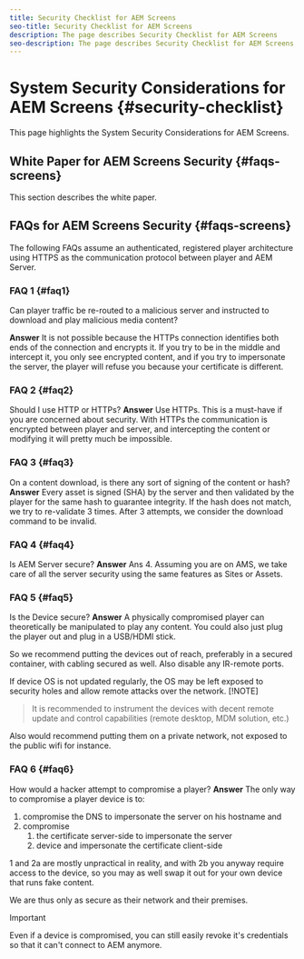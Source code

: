 ```yaml
---
title: Security Checklist for AEM Screens
seo-title: Security Checklist for AEM Screens
description: The page describes Security Checklist for AEM Screens
seo-description: The page describes Security Checklist for AEM Screens
---
```


# System Security Considerations for AEM Screens {#security-checklist}

This page highlights the System Security Considerations for AEM Screens.


## White Paper for AEM Screens Security {#faqs-screens}

This section describes the white paper.


## FAQs for AEM Screens Security {#faqs-screens}

The following FAQs assume an authenticated, registered player architecture using HTTPS as the communication protocol between player and AEM Server.

### FAQ 1 {#faq1}

Can player traffic be re-routed to a malicious server and instructed to download and play malicious media content?

**Answer**
It is not possible because the HTTPs connection identifies both ends of the connection and encrypts it. If you try to be in the middle and intercept it, you only see encrypted content, and if you try to impersonate the server, the player will refuse you because your certificate is different.

  
### FAQ 2 {#faq2}

Should I use HTTP or HTTPs?
**Answer**
Use HTTPs. This is a must-have if you are concerned about security. With HTTPs the communication is encrypted between player and server, and intercepting the content or modifying it will pretty much be impossible.


### FAQ 3 {#faq3}

On a content download, is there any sort of signing of the content or hash?
**Answer**
Every asset is signed (SHA) by the server and then validated by the player for the same hash to guarantee integrity.
If the hash does not match, we try to re-validate 3 times. After 3 attempts, we consider the download command to be invalid.


### FAQ 4 {#faq4}

Is AEM Server secure?
**Answer**
Ans 4. Assuming you are on AMS, we take care of all the server security using the same features as Sites or Assets.


### FAQ 5 {#faq5}

Is the Device secure?
**Answer**
A physically compromised player can theoretically be manipulated to play any content. You could also just plug the player out and plug in a USB/HDMI stick.

So we recommend putting the devices out of reach, preferably in a secured container, with cabling secured as well. Also disable any IR-remote ports.

If device OS is not updated regularly, the OS may be left exposed to security holes and allow remote attacks over the network.
[!NOTE]
>It is recommended to instrument the devices with decent remote update and control capabilities (remote desktop, MDM solution, etc.)

Also would recommend putting them on a private network, not exposed to the public wifi for instance.

  
### FAQ 6 {#faq6}

How would a hacker attempt to compromise a player?
**Answer**
The only way to compromise a player device is to:

1. compromise the DNS to impersonate the server on his hostname and 
1. compromise 
   1. the certificate server-side to impersonate the server 
   1. device and impersonate the certificate client-side

1 and 2a are mostly unpractical in reality, and with 2b you anyway require access to the device, so you may as well swap it out for your own device that runs fake content.

We are thus only as secure as their network and their premises.

>[!IMPORTANT]
>Even if a device is compromised, you can still easily revoke it's credentials so that it can't connect to AEM anymore.





